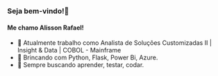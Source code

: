 ### Seja bem-vindo!👋

#### Me chamo Alisson Rafael!
- 🔭 Atualmente trabalho como Analista de Soluções Customizadas II | Insight & Data | COBOL - Mainframe
- 🌱 Brincando com Python, Flask, Power Bi, Azure.
- 👯 Sempre buscando aprender, testar, codar.
